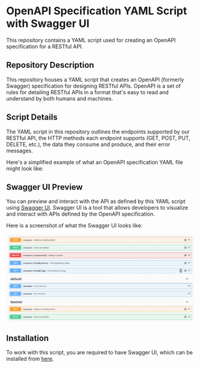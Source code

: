 # OpenAPI Specification YAML Script with Swagger UI

This repository contains a YAML script used for creating an OpenAPI specification for a RESTful API.

## Repository Description

This repository houses a YAML script that creates an OpenAPI (formerly Swagger) specification for designing RESTful APIs. OpenAPI is a set of rules for detailing RESTful APIs in a format that's easy to read and understand by both humans and machines. 

## Script Details 

The YAML script in this repository outlines the endpoints supported by our RESTful API, the HTTP methods each endpoint supports (GET, POST, PUT, DELETE, etc.), the data they consume and produce, and their error messages.

Here's a simplified example of what an OpenAPI specification YAML file might look like:


## Swagger UI Preview

You can preview and interact with the API as defined by this YAML script using [Swagger UI](https://swagger.io/tools/swagger-ui/). Swagger UI is a tool that allows developers to visualize and interact with APIs defined by the OpenAPI specification.

Here is a screenshot of what the Swagger UI looks like:

![Swagger UI Preview](specApi.JPG)

## Installation 

To work with this script, you are required to have Swagger UI, which can be installed from [here](https://swagger.io/tools/swagger-ui/).
